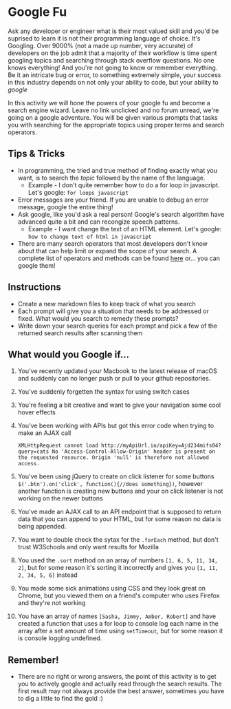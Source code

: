 # Google Fu

Ask any developer or engineer what is their most valued skill and you'd be suprised to learn it is not their programming language of choice. It's Googling. Over 9000% (not a made up number, very accurate) of developers on the job admit that a majority of their workflow is time spent googling topics and searching through stack overflow questions. No one knows everything! And you're not going to know or remember everything. Be it an intricate bug or error, to something extremely simple, your success in this industry depends on not only your ability to code, but your ability to _google_

In this activity we will hone the powers of your google fu and become a search engine wizard. Leave no link unclicked and no forum unread, we're going on a google adventure. You will be given various prompts that tasks you with searching for the appropriate topics using proper terms and search operators.

## Tips & Tricks

* In programming, the tried and true method of finding exactly what you want, is to search the _topic_ followed by the name of the language.
    * Example - I don't quite remember how to do a for loop in javascript. Let's google: `for loops javascript`
* Error messages are your friend. If you are unable to debug an error message, google the entire thing!
* Ask google, like you'd ask a real person! Google's search algorithm have advanced quite a bit and can recongize speech patterns.
    * Example - I want change the text of an HTML element. Let's google: `how to change text of html in javascript`
* There are many search operators that most developers don't know about that can help limit or expand the scope of your search. A complete list of operators and methods can be found [here](https://ahrefs.com/blog/google-advanced-search-operators/) or... you can google them!

## Instructions

* Create a new markdown files to keep track of what you search
* Each prompt will give you a situation that needs to be addressed or fixed. What would you search to remedy these prompts?
* Write down your search queries for each prompt and pick a few of the returned search results after scanning them

## What would you Google if...

1. You've recently updated your Macbook to the latest release of macOS and suddenly can no longer push or pull to your github repositories. 

2. You've suddenly forgetten the syntax for using switch cases

3. You're feeling a bit creative and want to give your navigation some cool hover effects

4. You've been working with APIs but got this error code when trying to make an AJAX call
    ```
    XMLHttpRequest cannot load http://myApiUrl.io/apiKey=Ajd234mifs04?query=cats No 'Access-Control-Allow-Origin' header is present on the requested resource. Origin 'null' is therefore not allowed access.
    ```
5. You've been using jQuery to create on click listener for some buttons `$('.btn').on('click', function(){//does something})`, however another function is creating new buttons and your on click listener is not working on the newer buttons

6. You've made an AJAX call to an API endpoint that is supposed to return data that you can append to your HTML, but for some reason no data is being appended.

7. You want to double check the sytax for the `.forEach` method, but don't trust W3Schools and only want results for Mozilla

8. You used the `.sort` method on an array of numbers `[1, 6, 5, 11, 34, 2]`, but for some reason it's sorting it incorrectly and gives you `[1, 11, 2, 34, 5, 6]` instead

9. You made some sick animations using CSS and they look great on Chrome, but you viewed them on a friend's computer who uses Firefox and they're not working

10. You have an array of names `[Sasha, Jimmy, Amber, Robert]` and have created a function that uses a for loop to console log each name in the array after a set amount of time using `setTimeout`, but for some reason it is console logging undefined.

## Remember!

* There are no right or wrong answers, the point of this activity is to get you to actively google and actually read through the search results. The first result may not always provide the best answer, sometimes you have to dig a little to find the gold :)

